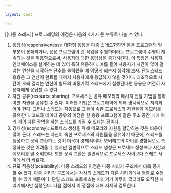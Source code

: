 ```yaml
---

layout: post

---
```


[[다중 스레드]] 프로그래밍의 이점은 다음의 4가지 큰 부류로 나눌 수 있다.
1. 응답성(responsiveness): 대화형 응용을 다중 스레드화하면 응용 프로그램의 일부분이 봉쇄되거나, 응용 프로그램이 긴 작업을 수행하더라도 프로그램의 수행이 계속되는 것을 허용함으로써, 사용자에 대한 응답성을 증가시킨다. 이 특징은 사용자 인터페이스를 설계하는 데 있어 특히 유용하다. 예를 들어 사용자가 시간이 많이 걸리는 연산을 시작하는 단추를 클릭했을 때 어떻게 되는지 생각해 보자. 단일스레드 응용은 그 연산이 완료될 때까지 사용자에게 응답하지 않을 것이다. 대조적으로 시간이 오래 걸리는 연산이 별도의 비동기적 스레드에서 실행된다면 응용은 여전히 사용자에게 응답할 수 있다.
2.	자원 공유(resource sharing): 프로세스는 공유 메모리와 메시지 전달 기법을 통하여만 자원을 공유할 수 있다. 이러한 기법은 프로그래머에 의해 명시적으로 처리되어야 한다. 그러나 스레드는 자동으로 그들이 속한 프로세스의 자원들과 메모리를 공유한다. 코드와 데이터 공유의 이점은 한 응용 프로그램이 같은 주소 공간 내에 여러 개의 다른 작업을 하는 스레드를 가질 수 있다는 점이다.
3.	경제성(economy): 프로세스 생성을 위해 메모리와 자원을 할당하는 것은 비용이 많이 든다. 스레드는 자신이 속한 프로세스의 자원들을 공유하기 때문에, 스레드를 생성하고 문맥 교환하는 것이 더욱더 경제적이다. 오버해드의 차이를 경험적으로 측정하는 것은 어려울 수 있지만 일반적으로 스레드 생성은 프로세스 생성보다 시간과 메모리를 덜 소비한다. 또한 문맥 교환은 일반적으로 프로세스 사이보다 스레드 사이에서 더 빠르다.
4. 규모 적응성(scalability): 다중 스레드의 이점은 다중 처리기 구조에서 더욱 증가 할 수 있다. 다중 처리기 구조에서는 각각의 스레드가 다른 처리기에서 병렬로 수행될 수 있기 때문이다. 단일 스레드 프로세스는 처리기가 아무리 많더라도 오직한 처리기에서만 실행된다. 다음 절에서 이 쟁점에 대해 자세히 검토한다.
